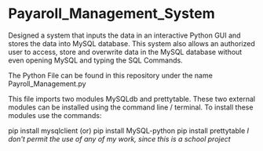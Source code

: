 # Payaroll_Management_System
Designed a system that inputs the data in an interactive Python GUI and stores the data into MySQL database.
This system also allows an authorized user to access, store and overwrite data in the MySQL database without even opening MySQL and typing the SQL Commands.

The Python File can be found in this repository under the name Payroll_Management.py

This file imports two modules MySQLdb and prettytable. These two external modules can be installed using the command line / terminal.
To install these modules use the commands: 

pip install mysqlclient   (or)    pip install MySQL-python
pip install prettytable
*I don't permit the use of any of my work, since this is a school project*
